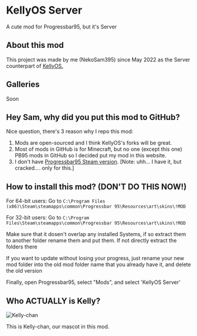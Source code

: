 # KellyOS Server
A cute mod for Progressbar95, but it's Server

## About this mod
This project was made by me (NekoSam395) since May 2022 as the Server counterpart of [KellyOS.](https://github.com/NekoSam395/KellyOS)

## Galleries
Soon

## Hey Sam, why did you put this mod to GitHub?
Nice question, there's 3 reason why I repo this mod:
1. Mods are open-sourced and I think KellyOS's forks will be great.
2. Most of mods in GitHub is for Minecraft, but no one (except this one) PB95 mods in GitHub so I decided put my mod in this website.
3. I don't have [Progressbar95 Steam version](https://store.steampowered.com/app/1304550/Progressbar95/). [Note: uhh... I have it, but cracked.... only for this.]

## How to install this mod? **(DON'T DO THIS NOW!)**
For 64-bit users: Go to
```C:\Program Files (x86)\Steam\steamapps\common\Progressbar 95\Resources\art\skins\!MOD```

For 32-bit users: Go to
```C:\Program Files\Steam\steamapps\common\Progressbar 95\Resources\art\skins\!MOD```

Make sure that it dosen't overlap any installed Systems, if so extract them to another folder rename them and put them. If not directly extract the folders there

If you want to update without losing your progress, just rename your new mod folder into the old mod folder name that you already have it, and delete the old version

Finally, open Progressbar95, select "Mods", and select 'KellyOS Server'

## Who ACTUALLY is Kelly?
![Kelly-chan](https://cdn.discordapp.com/attachments/889898536550940702/960551292852400158/unknown.png)

This is Kelly-chan, our mascot in this mod.
